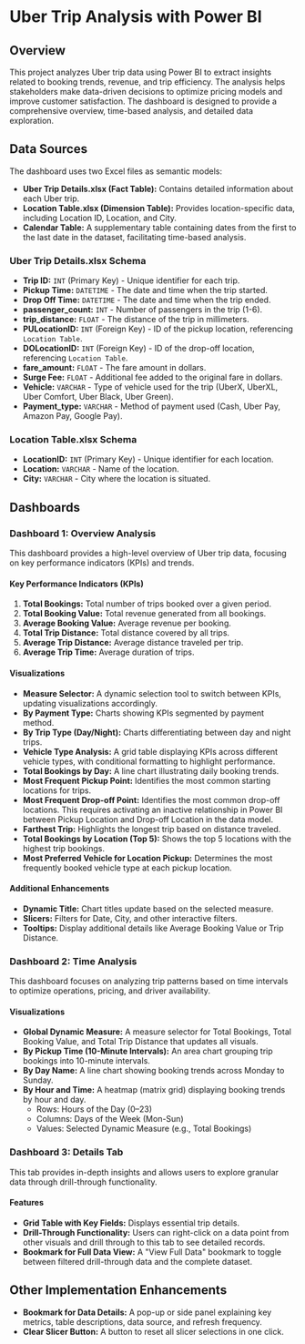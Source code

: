 # Uber Trip Analysis with Power BI

## Overview

This project analyzes Uber trip data using Power BI to extract insights related to booking trends, revenue, and trip efficiency. The analysis helps stakeholders make data-driven decisions to optimize pricing models and improve customer satisfaction. The dashboard is designed to provide a comprehensive overview, time-based analysis, and detailed data exploration.

## Data Sources

The dashboard uses two Excel files as semantic models:

-   **Uber Trip Details.xlsx (Fact Table):** Contains detailed information about each Uber trip.
-   **Location Table.xlsx (Dimension Table):** Provides location-specific data, including Location ID, Location, and City.
-   **Calendar Table:** A supplementary table containing dates from the first to the last date in the dataset, facilitating time-based analysis.

### Uber Trip Details.xlsx Schema
*   **Trip ID:** `INT` (Primary Key) - Unique identifier for each trip.
*   **Pickup Time:** `DATETIME` - The date and time when the trip started.
*   **Drop Off Time:** `DATETIME` - The date and time when the trip ended.
*   **passenger_count:** `INT` - Number of passengers in the trip (1-6).
*   **trip_distance:** `FLOAT` - The distance of the trip in millimeters.
*   **PULocationID:** `INT` (Foreign Key) - ID of the pickup location, referencing `Location Table`.
*   **DOLocationID:** `INT` (Foreign Key) - ID of the drop-off location, referencing `Location Table`.
*   **fare_amount:** `FLOAT` - The fare amount in dollars.
*   **Surge Fee:** `FLOAT` - Additional fee added to the original fare in dollars.
*   **Vehicle:** `VARCHAR` - Type of vehicle used for the trip (UberX, UberXL, Uber Comfort, Uber Black, Uber Green).
*   **Payment_type:** `VARCHAR` - Method of payment used (Cash, Uber Pay, Amazon Pay, Google Pay).

### Location Table.xlsx Schema
*   **LocationID:** `INT` (Primary Key) - Unique identifier for each location.
*   **Location:** `VARCHAR` - Name of the location.
*   **City:** `VARCHAR` - City where the location is situated.

## Dashboards

### Dashboard 1: Overview Analysis

This dashboard provides a high-level overview of Uber trip data, focusing on key performance indicators (KPIs) and trends.

#### Key Performance Indicators (KPIs)

1.  **Total Bookings:** Total number of trips booked over a given period.
2.  **Total Booking Value:** Total revenue generated from all bookings.
3.  **Average Booking Value:** Average revenue per booking.
4.  **Total Trip Distance:** Total distance covered by all trips.
5.  **Average Trip Distance:** Average distance traveled per trip.
6.  **Average Trip Time:** Average duration of trips.

#### Visualizations

*   **Measure Selector:** A dynamic selection tool to switch between KPIs, updating visualizations accordingly.
*   **By Payment Type:** Charts showing KPIs segmented by payment method.
*   **By Trip Type (Day/Night):** Charts differentiating between day and night trips.
*   **Vehicle Type Analysis:** A grid table displaying KPIs across different vehicle types, with conditional formatting to highlight performance.
*   **Total Bookings by Day:** A line chart illustrating daily booking trends.
*   **Most Frequent Pickup Point:** Identifies the most common starting locations for trips.
*   **Most Frequent Drop-off Point:** Identifies the most common drop-off locations. This requires activating an inactive relationship in Power BI between Pickup Location and Drop-off Location in the data model.
*   **Farthest Trip:** Highlights the longest trip based on distance traveled.
*   **Total Bookings by Location (Top 5):** Shows the top 5 locations with the highest trip bookings.
*   **Most Preferred Vehicle for Location Pickup:** Determines the most frequently booked vehicle type at each pickup location.

#### Additional Enhancements
*   **Dynamic Title:** Chart titles update based on the selected measure.
*   **Slicers:** Filters for Date, City, and other interactive filters.
*   **Tooltips:** Display additional details like Average Booking Value or Trip Distance.

### Dashboard 2: Time Analysis

This dashboard focuses on analyzing trip patterns based on time intervals to optimize operations, pricing, and driver availability.

#### Visualizations

*   **Global Dynamic Measure:** A measure selector for Total Bookings, Total Booking Value, and Total Trip Distance that updates all visuals.
*   **By Pickup Time (10-Minute Intervals):** An area chart grouping trip bookings into 10-minute intervals.
*   **By Day Name:** A line chart showing booking trends across Monday to Sunday.
*   **By Hour and Time:** A heatmap (matrix grid) displaying booking trends by hour and day.
    *   Rows: Hours of the Day (0–23)
    *   Columns: Days of the Week (Mon-Sun)
    *   Values: Selected Dynamic Measure (e.g., Total Bookings)

### Dashboard 3: Details Tab

This tab provides in-depth insights and allows users to explore granular data through drill-through functionality.

#### Features

*   **Grid Table with Key Fields:** Displays essential trip details.
*   **Drill-Through Functionality:** Users can right-click on a data point from other visuals and drill through to this tab to see detailed records.
*   **Bookmark for Full Data View:** A "View Full Data" bookmark to toggle between filtered drill-through data and the complete dataset.

## Other Implementation Enhancements

*   **Bookmark for Data Details:** A pop-up or side panel explaining key metrics, table descriptions, data source, and refresh frequency.
*   **Clear Slicer Button:** A button to reset all slicer selections in one click.